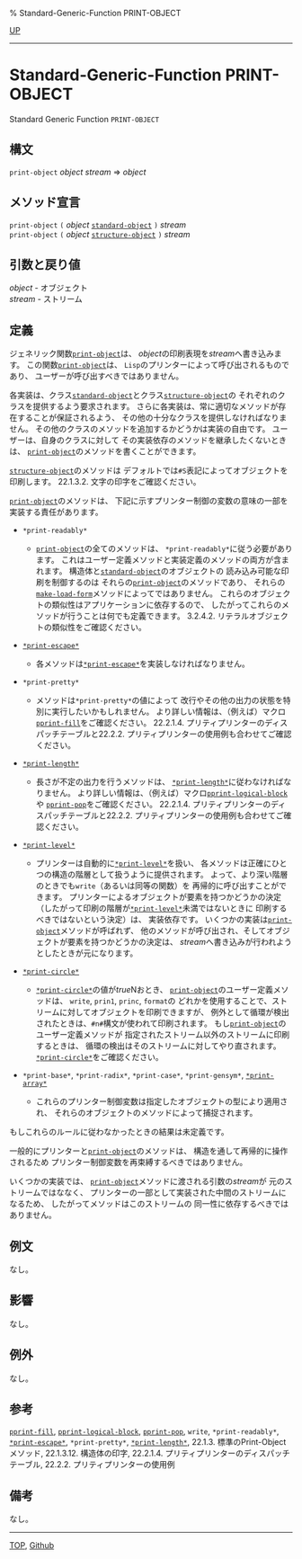 % Standard-Generic-Function PRINT-OBJECT

[UP](22.4.html)  

---

# Standard-Generic-Function **PRINT-OBJECT**


Standard Generic Function `PRINT-OBJECT`


## 構文

`print-object` *object* *stream* => *object*


## メソッド宣言

`print-object` `(` *object* [`standard-object`](4.4.standard-object.html) `)` *stream*  
`print-object` `(` *object* [`structure-object`](4.4.structure-object.html) `)` *stream*


## 引数と戻り値

*object* - オブジェクト  
*stream* - ストリーム


## 定義

ジェネリック関数[`print-object`](22.4.print-object.html)は、
*object*の印刷表現を*stream*へ書き込みます。
この関数[`print-object`](22.4.print-object.html)は、
`Lisp`のプリンターによって呼び出されるものであり、
ユーザーが呼び出すべきではありません。

各実装は、クラス[`standard-object`](4.4.standard-object.html)とクラス[`structure-object`](4.4.structure-object.html)の
それぞれのクラスを提供するよう要求されます。
さらに各実装は、常に適切なメソッドが存在することが保証されるよう、
その他の十分なクラスを提供しなければなりません。
その他のクラスのメソッドを追加するかどうかは実装の自由です。
ユーザーは、自身のクラスに対して
その実装依存のメソッドを継承したくないときは、
[`print-object`](22.4.print-object.html)のメソッドを書くことができます。

[`structure-object`](4.4.structure-object.html)のメソッドは
デフォルトでは`#S`表記によってオブジェクトを印刷します。
22.1.3.2. 文字の印字をご確認ください。

[`print-object`](22.4.print-object.html)のメソッドは、
下記に示すプリンター制御の変数の意味の一部を実装する責任があります。

- `*print-readably*`
  - [`print-object`](22.4.print-object.html)の全てのメソッドは、
    `*print-readably*`に従う必要があります。
    これはユーザー定義メソッドと実装定義のメソッドの両方が含まれます。
    構造体と[`standard-object`](4.4.standard-object.html)のオブジェクトの
    読み込み可能な印刷を制御するのは
    それらの[`print-object`](22.4.print-object.html)のメソッドであり、
    それらの[`make-load-form`](7.7.make-load-form.html)メソッドによってではありません。
    これらのオブジェクトの類似性はアプリケーションに依存するので、
    したがってこれらのメソッドが行うことは何でも定義できます。
    3.2.4.2. リテラルオブジェクトの類似性をご確認ください。

- [`*print-escape*`](22.4.print-escape.html)
  - 各メソッドは[`*print-escape*`](22.4.print-escape.html)を実装しなければなりません。

- `*print-pretty*`
  - メソッドは`*print-pretty*`の値によって
    改行やその他の出力の状態を特別に実行したいかもしれません。
    より詳しい情報は、（例えば）マクロ[`pprint-fill`](22.4.pprint-fill.html)をご確認ください。
    22.2.1.4. プリティプリンターのディスパッチテーブルと22.2.2. プリティプリンターの使用例も合わせてご確認ください。

- [`*print-length*`](22.4.print-level.html)
  - 長さが不定の出力を行うメソッドは、
    [`*print-length*`](22.4.print-level.html)に従わなければなりません。
    より詳しい情報は、（例えば）マクロ[`pprint-logical-block`](22.4.pprint-logical-block.html)や
    [`pprint-pop`](22.4.pprint-pop.html)をご確認ください。
    22.2.1.4. プリティプリンターのディスパッチテーブルと22.2.2. プリティプリンターの使用例も合わせてご確認ください。

- [`*print-level*`](22.4.print-level.html)
  - プリンターは自動的に[`*print-level*`](22.4.print-level.html)を扱い、
    各メソッドは正確にひとつの構造の階層として扱うように提供されます。
    よって、より深い階層のときでも`write`（あるいは同等の関数）を
    再帰的に呼び出すことができます。
    プリンターによるオブジェクトが要素を持つかどうかの決定
    （したがって印刷の階層が[`*print-level*`](22.4.print-level.html)未満ではないときに
    印刷するべきではないという決定）は、
    実装依存です。
    いくつかの実装は[`print-object`](22.4.print-object.html)メソッドが呼ばれず、
    他のメソッドが呼び出され、そしてオブジェクトが要素を持つかどうかの決定は、
    *stream*へ書き込みが行われようとしたときが元になります。

- [`*print-circle*`](22.4.print-circle.html)
  - [`*print-circle*`](22.4.print-circle.html)の値が*true*Nおとき、
    [`print-object`](22.4.print-object.html)のユーザー定義メソッドは、
    `write`, `prin1`, `princ`, `format`の
    どれかを使用することで、ストリームに対してオブジェクトを印刷できますが、
    例外として循環が検出されたときは、`#n#`構文が使われて印刷されます。
    もし[`print-object`](22.4.print-object.html)のユーザー定義メソッドが
    指定されたストリーム以外のストリームに印刷するときは、
    循環の検出はそのストリームに対してやり直されます。
    [`*print-circle*`](22.4.print-circle.html)をご確認ください。

- `*print-base*`, `*print-radix*`, `*print-case*`, `*print-gensym*`, [`*print-array*`](22.4.print-array.html)
  - これらのプリンター制御変数は指定したオブジェクトの型により適用され、
    それらのオブジェクトのメソッドによって捕捉されます。

もしこれらのルールに従わなかったときの結果は未定義です。

一般的にプリンターと[`print-object`](22.4.print-object.html)のメソッドは、
構造を通して再帰的に操作されるため
プリンター制御変数を再束縛するべきではありません。

いくつかの実装では、
[`print-object`](22.4.print-object.html)メソッドに渡される引数の*stream*が
元のストリームではななく、
プリンターの一部として実装された中間のストリームになるため、
したがってメソッドはこのストリームの
同一性に依存するべきではありません。


## 例文

なし。


## 影響

なし。


## 例外

なし。


## 参考

[`pprint-fill`](22.4.pprint-fill.html),
[`pprint-logical-block`](22.4.pprint-logical-block.html),
[`pprint-pop`](22.4.pprint-pop.html),
`write`,
`*print-readably*`,
[`*print-escape*`](22.4.print-escape.html),
`*print-pretty*`,
[`*print-length*`](22.4.print-level.html),
22.1.3. 標準のPrint-Objectメソッド,
22.1.3.12. 構造体の印字,
22.2.1.4. プリティプリンターのディスパッチテーブル,
22.2.2. プリティプリンターの使用例


## 備考

なし。


---
[TOP](index.html),  [Github](https://github.com/nptcl/npt-japanese)

